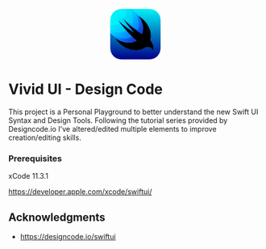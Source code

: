 <p align="center">
<img src="https://github.com/gdavisiv/Vivid-UI---DesignCode/blob/UI-Updates/DesignCode_1/Assets.xcassets/swiftuiLogo.png" height="100" width="100">
</p>

# Vivid UI - Design Code

This project is a Personal Playground to better understand the new Swift UI Syntax and Design Tools.  Following the tutorial series provided by Designcode.io I've altered/edited multiple elements to improve creation/editing skills.

### Prerequisites

xCode 11.3.1

https://developer.apple.com/xcode/swiftui/

## Acknowledgments

* https://designcode.io/swiftui
